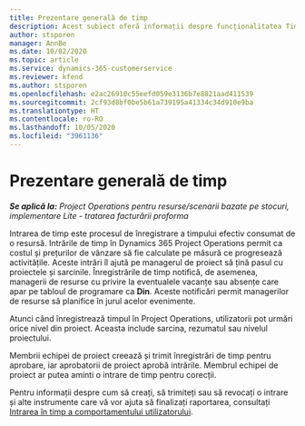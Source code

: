 ```yaml
---
title: Prezentare generală de timp
description: Acest subiect oferă informații despre funcționalitatea Timp în Dynamics 365 Project Operations.
author: stsporen
manager: AnnBe
ms.date: 10/02/2020
ms.topic: article
ms.service: dynamics-365-customerservice
ms.reviewer: kfend
ms.author: stsporen
ms.openlocfilehash: e2ac26910c55eefd059e3136b7e8821aad411539
ms.sourcegitcommit: 2cf93d8bf0be5b61a739195a41334c34d910e9ba
ms.translationtype: HT
ms.contentlocale: ro-RO
ms.lasthandoff: 10/05/2020
ms.locfileid: "3961136"
---
```

# <a name="time-overview"></a>Prezentare generală de timp

_**Se aplică la:** Project Operations pentru resurse/scenarii bazate pe stocuri, implementare Lite - tratarea facturării proforma_

Intrarea de timp este procesul de înregistrare a timpului efectiv consumat de o resursă. Intrările de timp în Dynamics 365 Project Operations permit ca costul și prețurilor de vânzare să fie calculate pe măsură ce progresează activitățile. Aceste intrări îl ajută pe managerul de proiect să țină pasul cu proiectele și sarcinile. Înregistrările de timp notifică, de asemenea, managerii de resurse cu privire la eventualele vacanțe sau absențe care apar pe tabloul de programare ca **Din**. Aceste notificări permit managerilor de resurse să planifice în jurul acelor evenimente.

Atunci când înregistrează timpul în Project Operations, utilizatorii pot urmări orice nivel din proiect. Aceasta include sarcina, rezumatul sau nivelul proiectului.

Membrii echipei de proiect creează și trimit înregistrări de timp pentru aprobare, iar aprobatorii de proiect aprobă intrările. Membrul echipei de proiect ar putea aminti o intrare de timp pentru corecții.

Pentru informații despre cum să creați, să trimiteți sau să revocați o intrare și alte instrumente care vă vor ajuta să finalizați raportarea, consultați [Intrarea în timp a comportamentului utilizatorului](ui-behavior-time.md).

